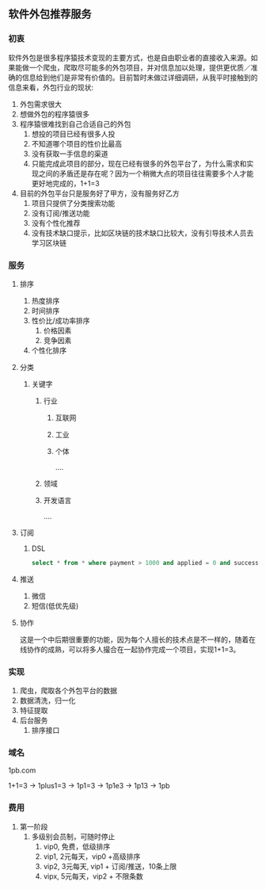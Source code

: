 ## 软件外包推荐服务

### 初衷

软件外包是很多程序猿技术变现的主要方式，也是自由职业者的直接收入来源。如果能做一个爬虫，爬取尽可能多的外包项目，并对信息加以处理，提供更优质／准确的信息给到他们是非常有价值的。目前暂时未做过详细调研，从我平时接触到的信息来看，外包行业的现状:

1. 外包需求很大
2. 想做外包的程序猿很多
3. 程序猿很难找到自己合适自己的外包
   1. 想投的项目已经有很多人投
   2. 不知道哪个项目的性价比最高
   3. 没有获取一手信息的渠道
   4. 只能完成此项目的部分，现在已经有很多的外包平台了，为什么需求和实现之间的矛盾还是存在呢？因为一个稍微大点的项目往往需要多个人才能更好地完成的，1+1=3
4. 目前的外包平台只是服务好了甲方，没有服务好乙方
   1. 项目只提供了分类搜索功能
   2. 没有订阅/推送功能
   3. 没有个性化推荐
   4. 没有技术缺口提示，比如区块链的技术缺口比较大，没有引导技术人员去学习区块链

### 服务

1. 排序

   1. 热度排序
   2. 时间排序
   3. 性价比/成功率排序
      1. 价格因素
      2. 竞争因素
   4. 个性化排序

2. 分类

   1. 关键字

      1. 行业

         1. 互联网

         2. 工业

         3. 个体

            ….

      2. 领域

      3. 开发语言

         ….

3. 订阅

   1. DSL

      ```sql
      select * from * where payment > 1000 and applied = 0 and success_rate > 0.5
      ```

4. 推送

   1. 微信
   2. 短信(低优先级)

5. 协作

   这是一个中后期很重要的功能，因为每个人擅长的技术点是不一样的，随着在线协作的成熟，可以将多人撮合在一起协作完成一个项目，实现1+1=3。

### 实现

1. 爬虫，爬取各个外包平台的数据
2. 数据清洗，归一化
3. 特征提取
4. 后台服务
   1. 排序接口

### 域名

1pb.com

1+1=3 -> 1plus1=3 -> 1p1=3 -> 1p1e3 -> 1p13 -> 1pb

### 费用

1. 第一阶段
   1. 多级别会员制，可随时停止
      1. vip0, 免费，低级排序
      2. vip1, 2元每天，vip0 +高级排序
      3. vip2, 3元每天, vip1 + 订阅/推送，10条上限
      4. vipx, 5元每天，vip2 + 不限条数